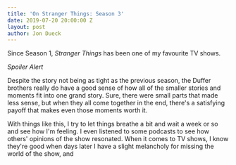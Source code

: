```yaml
---
title: 'On Stranger Things: Season 3'
date: 2019-07-20 20:00:00 Z
layout: post
author: Jon Dueck
---
```


Since Season 1, *Stranger Things* has been one of my favourite TV shows.

*Spoiler Alert*

Despite the story not being as tight as the previous season, the Duffer brothers really do have a good sense of how all of the smaller stories and moments fit into one grand story. Sure, there were small parts that made less sense, but when they all come together in the end, there's a satisfying payoff that makes even those moments worth it.

With things like this, I try to let things breathe a bit and wait a week or so and see how I'm feeling. I even listened to some podcasts to see how others' opinions of the show resonated. When it comes to TV shows, I know they're good when days later I have a slight melancholy for missing the world of the show, and
